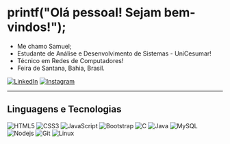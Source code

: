 # printf("Olá pessoal! Sejam bem-vindos!");

- Me chamo Samuel;
- Estudante de Análise e Desenvolvimento de Sistemas - UniCesumar!
- Técnico em Redes de Computadores!
- Feira de Santana, Bahia, Brasil.
  
[![LinkedIn](https://img.shields.io/badge/LinkedIn-0077B5?style=for-the-badge&logo=linkedin&logoColor=white)](https://www.linkedin.com/in/samuel-carneiro-almeida-ab4ba5277/)
[![Instagram](https://img.shields.io/badge/-Instagram-%23E4405F?style=for-the-badge&logo=instagram&logoColor=white)](https://www.instagram.com/samu3lc_/)
<!--[![GitHub](https://img.shields.io/badge/GitHub-100000?style=for-the-badge&logo=github&logoColor=white)](https://github.com/samuelcarneiro)-->

---

## Linguagens e Tecnologias
      
![HTML5](https://img.shields.io/badge/HTML5-E34F26?style=for-the-badge&logo=html5&logoColor=white)
![CSS3](https://img.shields.io/badge/CSS3-1572B6?style=for-the-badge&logo=css3&logoColor=white)
![JavaScript](https://img.shields.io/badge/JavaScript-F7DF1E?style=for-the-badge&logo=javascript&logoColor=black)
![Bootstrap](https://img.shields.io/badge/-Bootstrap-563D7C?style=for-the-badge&logo=bootstrap&logoColor=white)
![C](https://img.shields.io/badge/C-00599C?style=for-the-badge&logo=c&logoColor=white)
![Java](https://img.shields.io/badge/Java-ED8B00?style=for-the-badge&logo=openjdk&logoColor=white)
![MySQL](https://img.shields.io/badge/MySQL-00000F?style=for-the-badge&logo=mysql&logoColor=white)
![Nodejs](https://img.shields.io/badge/Node.js-43853D.svg?style=for-the-badge&logo=node.js&logoColor=white)
![Git](https://img.shields.io/badge/GIT-E44C30?style=for-the-badge&logo=git&logoColor=white)
![Linux](https://img.shields.io/badge/Linux-555?style=for-the-badge&logo=linux&logoColor=FCC624)



